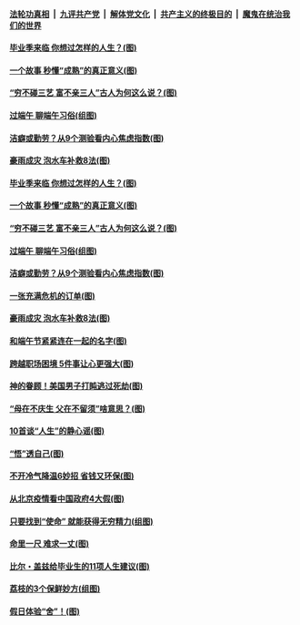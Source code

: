 

####  [法轮功真相](../../../../basic/blob/master/README.md?t=06260902) &nbsp;|&nbsp; [九评共产党](../../../../9ping.md/blob/master/README.md?t=06260902) &nbsp;|&nbsp; [解体党文化](../../../../jtdwh.md/blob/master/README.md?t=06260902)  &nbsp;|&nbsp; [共产主义的终极目的](../../../../gczydzjmd.md/blob/master/README.md?t=06260902) &nbsp;|&nbsp; [魔鬼在统治我们的世界](../../../../mgztzwmdsj.md/blob/master/README.md?t=06260902) 

#### [毕业季来临 你想过怎样的人生？(图)](../pages/p8/937661.md?t=06260902) 

#### [一个故事 秒懂“成熟”的真正意义(图)](../pages/p8/936405.md?t=06260902) 

#### [“穷不碰三艺 富不亲三人”古人为何这么说？(图)](../pages/p8/937602.md?t=06260902) 

#### [过端午 聊端午习俗(组图)](../pages/p8/937246.md?t=06260902) 

#### [洁癖或勤劳？从9个测验看内心焦虑指数(图)](../pages/p8/937558.md?t=06260902) 

#### [豪雨成灾 泡水车补救8法(图)](../pages/p8/937526.md?t=06260902) 

#### [毕业季来临 你想过怎样的人生？(图)](../pages/p8/937661.md?t=06260902) 

#### [一个故事 秒懂“成熟”的真正意义(图)](../pages/p8/936405.md?t=06260902) 

#### [“穷不碰三艺 富不亲三人”古人为何这么说？(图)](../pages/p8/937602.md?t=06260902) 

#### [过端午 聊端午习俗(组图)](../pages/p8/937246.md?t=06260902) 

#### [洁癖或勤劳？从9个测验看内心焦虑指数(图)](../pages/p8/937558.md?t=06260902) 

#### [一张充满危机的订单(图)](../pages/p8/936981.md?t=06260902) 

#### [豪雨成灾 泡水车补救8法(图)](../pages/p8/937526.md?t=06260902) 

#### [和端午节紧紧连在一起的名字(图)](../pages/p8/937448.md?t=06260902) 

#### [跨越职场困境 5件事让心更强大(图)](../pages/p8/937375.md?t=06260902) 

#### [神的眷顾！美国男子打盹逃过死劫(图)](../pages/p8/936985.md?t=06260902) 

#### [“母在不庆生 父在不留须”啥意思？(图)](../pages/p8/937234.md?t=06260902) 

#### [10首谈“人生”的静心谣(图)](../pages/p8/936965.md?t=06260902) 

#### [“悟”透自己(图)](../pages/p8/936972.md?t=06260902) 

#### [不开冷气降温6妙招 省钱又环保(图)](../pages/p8/937329.md?t=06260902) 

#### [从北京疫情看中国政府4大假(图)](../pages/p8/937196.md?t=06260902) 

#### [只要找到“使命” 就能获得无穷精力(组图)](../pages/p8/937159.md?t=06260902) 

#### [命里一尺 难求一丈(图)](../pages/p8/936782.md?t=06260902) 

#### [比尔・盖兹给毕业生的11项人生建议(图)](../pages/p8/936231.md?t=06260902) 

#### [荔枝的3个保鲜妙方(组图)](../pages/p8/936950.md?t=06260902) 

#### [假日体验“舍”！(图)](../pages/p8/937183.md?t=06260902) 

